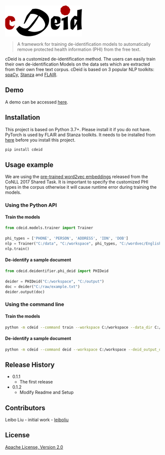 ![cDeid](resources/cdeid_logo_2020.png)

> A framework for training de-identification models to automatically remove protected health information (PHI) from the free text.

cDeid is a customized de-identification method. The users can easily train their own de-identification Models on the 
data sets which are extracted from their own free text corpus. cDeid is based on 3 popular NLP toolkits: [spaCy][spacy], 
[Stanza][stanza] and [FLAIR][flair]. 

## Demo
A demo can be accessed [here][demolink].

## Installation
This project is based on Python 3.7+. Please install it if you do not have. PyTorch is used by FLAIR and Stanza toolkits.
It needs to be installed from [here][pytorch] before you install this project.
```sh
pip install cdeid
```
## Usage example
We are using the [pre-trained word2vec embeddings][word2vec] released from the CoNLL 2017 Shared Task. It is important
to specify the customized PHI types in the corpus otherwise it will cause runtime error during training the models.  
### Using the Python API
#### Train the models
```python
from cdeid.models.trainer import Trainer

phi_types = ['PHONE', 'PERSON', 'ADDRESS', 'IDN', 'DOB']
nlp = Trainer("C:/data", "C:/workspace", phi_types, "C:/wordvec/English/en.vectors.xz")
nlp.train()
```
#### De-identify a sample document
```python
from cdeid.deidentifier.phi_deid import PHIDeid

deider = PHIDeid("C:/workspace", "C:/output")
doc = deider("C:/raw/example.txt")
deider.output(doc)
```
### Using the command line
#### Train the models
```sh
python -m cdeid --command train --workspace C:/workspace --data_dir C:/data --phi_types PHONE PERSON ADDRESS IDN DOB --wordvec_file C:/wordvec/English/en.vectors.xz
```
#### De-identify a sample document
```sh
python -m cdeid --command deid --workspace C:/workspace --deid_output_dir C:/output --deid_file C:/raw/example.txt
```

## Release History

* 0.1.1
    * The first release
* 0.1.2
    * Modify Readme and Setup

## Contributors

Leibo Liu - initial work - [leiboliu](https://github.com/leiboliu/)

## License
[Apache License, Version 2.0](/LICENSE)

<!-- Markdown link & img dfn's -->
[spacy]: https://spacy.io/
[stanza]: https://stanfordnlp.github.io/stanza/
[flair]: https://github.com/flairNLP/flair
[word2vec]:https://lindat.mff.cuni.cz/repository/xmlui/bitstream/handle/11234/1-1989/word-embeddings-conll17.tar?sequence=9&isAllowed=y
[pytorch]: https://pytorch.org/
[demolink]: https://demo-wat.herokuapp.com/